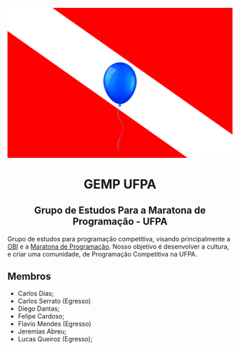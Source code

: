 <p align="center">
  <img width="600" src="images/logo-without-text.png">
  <h1 align="center">GEMP UFPA</h1>
  <h2 align="center">Grupo de Estudos Para a Maratona de Programação - UFPA</h2>
</p>

Grupo de estudos para programação competitiva, visando principalmente a [OBI](https://olimpiada.ic.unicamp.br/) e a [Maratona de Programação](http://maratona.sbc.org.br/). Nosso objetivo é desenvolver a cultura, e criar uma comunidade, de Programação Competitiva na UFPA.

## Membros
- Carlos Dias;
- Carlos Serrato (Egresso)
- Diego Dantas;
- Felipe Cardoso;
- Flavio Mendes (Egresso)
- Jeremias Abreu;
- Lucas Queiroz (Egresso);
